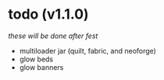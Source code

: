 # todo (v1.1.0)  
*these will be done after fest*  
- multiloader jar (quilt, fabric, and neoforge)  
- glow beds  
- glow banners  
